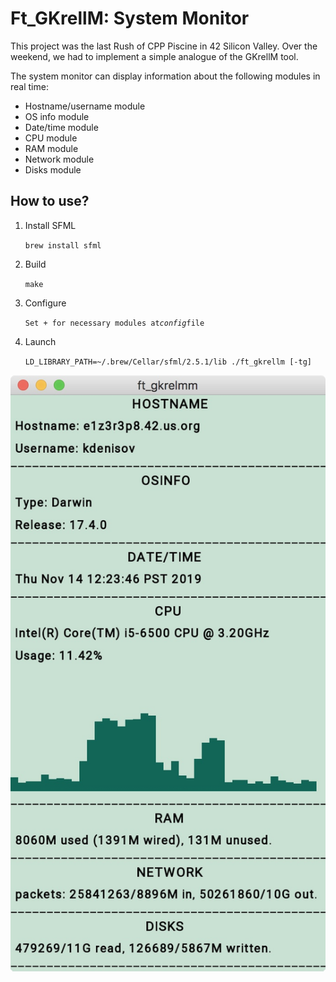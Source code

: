 # Ft_GKrellM: System Monitor

This project was the last Rush of CPP Piscine in 42 Silicon Valley. Over the weekend, we had to implement a simple analogue of the GKrellM tool.

The system monitor can display information about the following modules in real time:

* Hostname/username module
* OS info module
* Date/time module
* CPU module
* RAM module
* Network module
* Disks module

## How to use?

1. Install SFML

     `brew install sfml`

2. Build

     `make`

3. Configure

     `Set + for necessary modules at`*`config`*`file`

4. Launch

     `LD_LIBRARY_PATH=~/.brew/Cellar/sfml/2.5.1/lib ./ft_gkrellm [-tg]`

![alt text](https://github.com/kdenisova/Screenshots/blob/master/gui_mode.jpeg "Logo Title Text 1")
